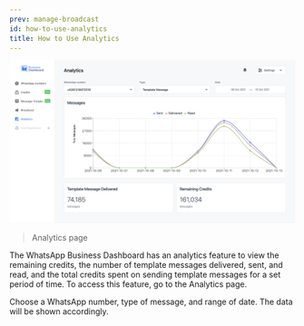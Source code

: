 ```yaml
---
prev: manage-broadcast
id: how-to-use-analytics
title: How to Use Analytics
---
```


![image-1](./images/analytics/image-1.jpg)

> Analytics page

The WhatsApp Business Dashboard has an analytics feature to view the remaining credits, the number of template messages delivered, sent, and read, and the total credits spent on sending template messages for a set period of time. To access this feature, go to the Analytics page.

Choose a WhatsApp number, type of message, and range of date. The data will be shown accordingly.
